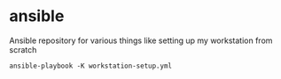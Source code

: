 # ansible
Ansible repository for various things like setting up my workstation from scratch
```
ansible-playbook -K workstation-setup.yml
```
